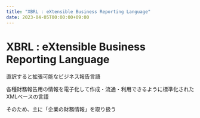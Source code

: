 ```yaml
---
title: "XBRL : eXtensible Business Reporting Language"
date: 2023-04-05T00:00:00+09:00
---
```

# XBRL : eXtensible Business Reporting Language

直訳すると拡張可能なビジネス報告言語

各種財務報告用の情報を電子化して作成・流通・利用できるように標準化されたXMLベースの言語

そのため、主に「企業の財務情報」を取り扱う